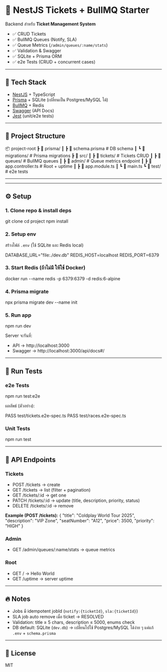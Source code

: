 # 🎫 NestJS Tickets + BullMQ Starter

Backend สำหรับ **Ticket Management System**

- ✅ CRUD Tickets
- ✅ BullMQ Queues (Notify, SLA)
- ✅ Queue Metrics (`/admin/queues/:name/stats`)
- ✅ Validation & Swagger
- ✅ SQLite + Prisma ORM
- ✅ e2e Tests (CRUD + concurrent cases)

---

## 🚀 Tech Stack

- [NestJS](https://nestjs.com/) + TypeScript
- [Prisma](https://www.prisma.io/) + SQLite (เปลี่ยนเป็น Postgres/MySQL ได้)
- [BullMQ](https://docs.bullmq.io/) + Redis
- [Swagger](https://swagger.io/) (API Docs)
- [Jest](https://jestjs.io/) (unit/e2e tests)

---

## 📂 Project Structure
📦 project-root
┣ 📂 prisma/
┃ ┣ 📜 schema.prisma # DB schema
┃ ┗ 📂 migrations/ # Prisma migrations
┣ 📂 src/
┃ ┣ 📂 tickets/ # Tickets CRUD
┃ ┣ 📂 queues/ # BullMQ queues
┃ ┣ 📂 admin/ # Queue metrics endpoint
┃ ┣ 📜 app.controller.ts # Root + uptime
┃ ┣ 📜 app.module.ts
┃ ┗ 📜 main.ts
┗ 📂 test/ # e2e tests

---

---

## ⚙️ Setup

### 1. Clone repo & install deps

git clone <repo-url>
cd project
npm install

### 2. Setup env

สร้างไฟล์ `.env` (ใช้ SQLite และ Redis local)

DATABASE_URL="file:./dev.db"
REDIS_HOST=localhost
REDIS_PORT=6379

### 3. Start Redis (ถ้าไม่มี ให้ใช้ Docker)

docker run --name redis -p 6379:6379 -d redis:6-alpine

### 4. Prisma migrate

npx prisma migrate dev --name init

### 5. Run app

npm run dev

Server จะรันที่:

- API → http://localhost:3000
- Swagger → http://localhost:3000/api/docs#/

---

## 🧪 Run Tests

### e2e Tests

npm run test:e2e

ผลลัพธ์ (ตัวอย่าง):

PASS test/tickets.e2e-spec.ts
PASS test/races.e2e-spec.ts

### Unit Tests

npm run test

---

## 📌 API Endpoints

### Tickets

- POST /tickets → create
- GET /tickets → list (filter + pagination)
- GET /tickets/:id → get one
- PATCH /tickets/:id → update (title, description, priority, status)
- DELETE /tickets/:id → remove

**Example (POST /tickets):**
{
"title": "Coldplay World Tour 2025",
"description": "VIP Zone",
"seatNumber": "A12",
"price": 3500,
"priority": "HIGH"
}

### Admin

- GET /admin/queues/:name/stats → queue metrics

### Root

- GET / → Hello World
- GET /uptime → server uptime

---

## 🔥 Notes

- Jobs มี idempotent jobId (`notify:{ticketId}`, `sla:{ticketId}`)
- SLA job auto remove เมื่อ ticket → RESOLVED
- Validation: title ≥ 5 chars, description ≤ 5000, enums check
- DB default: SQLite (`dev.db`) → เปลี่ยนไปใช้ Postgres/MySQL ได้ง่าย ๆ แค่แก้ `.env` + `schema.prisma`

---

## 📜 License

MIT

